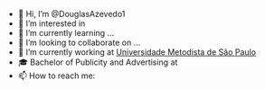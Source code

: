 - 👋 Hi, I’m @DouglasAzevedo1
- 👀 I’m interested in 
- 🌱 I’m currently learning ...
- 💞️ I’m looking to collaborate on ...                 
- 🔭 I’m currently working at <a href=“https://metodista.br/“>Universidade Metodista de São Paulo</a>
- 🎓 Bachelor of Publicity and Advertising at
- 📫 How to reach me:
<!---
DouglasAzevedo1/DouglasAzevedo1 is a ✨ special ✨ repository because its `README.md` (this file) appears on your GitHub profile.
You can click the Preview link to take a look at your changes.
--->
